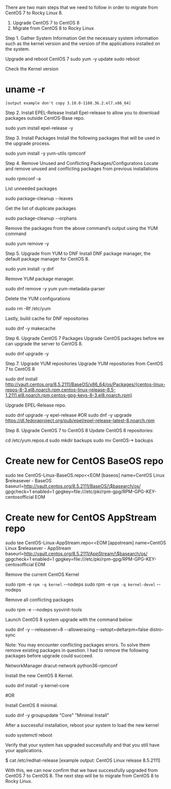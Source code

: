 There are two main steps that we need to follow in order to migrate from CentOS 7 to Rocky Linux 8.

1. Upgrade CentOS 7 to CentOS 8
2. Migrate from CentOS 8 to Rocky Linux


Step 1. Gather System Information
Get the necessary system information such as the kernel version and the version of the applications installed on the system.

Upgrade and reboot CentOS 7
  sudo yum -y update
  sudo reboot

Check the Kernel version
  # uname -r
    [output example don't copy 3.10.0-1160.36.2.el7.x86_64]

Step 2. Install EPEL-Release
Install Epel-release to allow you to download packages outside CentOS-Base repo.

  sudo yum install epel-release -y

Step 3. Install Packages
Install the following packages that will be used in the upgrade process.

  sudo yum install -y yum-utils rpmconf

Step 4. Remove Unused and Conflicting Packages/Configuratons
Locate and remove unused and conflicting packages from previous installations

  sudo rpmconf -a

List unneeded packages

  sudo package-cleanup --leaves

Get the list of duplicate packages

  sudo package-cleanup --orphans

Remove the packages from the above command’s output using the YUM command

  sudo yum remove -y <package>

Step 5. Upgrade from YUM to DNF
Install DNF package manager, the default package manager for CentOS 8.

  sudo yum install -y dnf

Remove YUM package manager.

  sudo dnf remove -y yum yum-metadata-parser

Delete the YUM configurations

  sudo rm -Rf /etc/yum

Lastly, build cache for DNF repositories

  sudo dnf -y makecache
 
Step 6. Upgrade CentOS 7 Packages
Upgrade CentOS packages before we can upgrade the server to CentOS 8.

  sudo dnf upgrade -y
  
Step 7. Upgrade YUM repositories
Upgrade YUM repositories from CentOS 7 to CentOS 8

  sudo dnf install http://vault.centos.org/8.5.2111/BaseOS/x86_64/os/Packages/{centos-linux-repos-8-3.el8.noarch.rpm,centos-linux-release-8.5-1.2111.el8.noarch.rpm,centos-gpg-keys-8-3.el8.noarch.rpm}

Upgrade EPEL-Release repo.

  sudo dnf upgrade -y epel-release
  #OR
  sudo dnf -y upgrade https://dl.fedoraproject.org/pub/epel/epel-release-latest-8.noarch.rpm

Step 8. Upgrade CentOS 7 to CentOS 8
Update CentOS 8 repositories:

  cd /etc/yum.repos.d
  sudo mkdir backups
  sudo mv CentOS-* backups

  # Create new for CentOS BaseOS repo
  sudo tee CentOS-Linux-BaseOS.repo<<EOM
  [baseos]
  name=CentOS Linux \$releasever - BaseOS
  baseurl=http://vault.centos.org/8.5.2111/BaseOS/\$basearch/os/
  gpgcheck=1
  enabled=1
  gpgkey=file:///etc/pki/rpm-gpg/RPM-GPG-KEY-centosofficial
  EOM

  # Create new for CentOS AppStream repo
  sudo tee CentOS-Linux-AppStream.repo<<EOM
  [appstream]
  name=CentOS Linux \$releasever - AppStream
  baseurl=http://vault.centos.org/8.5.2111/AppStream/\$basearch/os/
  gpgcheck=1
  enabled=1
  gpgkey=file:///etc/pki/rpm-gpg/RPM-GPG-KEY-centosofficial
  EOM
  
  Remove the current CentOS Kernel
  
  sudo rpm -e `rpm -q kernel` --nodeps
  sudo rpm -e `rpm -q kernel-devel` --nodeps
  
Remove all conflicting packages

  sudo rpm -e --nodeps sysvinit-tools
  
Launch CentOS 8 system upgrade with the command below:

  sudo dnf -y --releasever=8 --allowerasing --setopt=deltarpm=false distro-sync
  
Note: You may encounter conflicting packages errors. To solve them remove existing packages in question. I had to remove the following packages before upgrade could succeed.

NetworkManager
dracut-network
python36-rpmconf

Install the new CentOS 8 Kernel.

  sudo dnf install -y kernel-core

  #OR

Install CentOS 8 minimal.

  sudo dnf -y groupupdate "Core" "Minimal Install"


After a successful installation, reboot your system to load the new kernel

  sudo systemctl reboot
  
Verify that your system has upgraded successfully and that you still have your applications.

  $ cat /etc/redhat-release
  [example output: CentOS Linux release 8.5.2111]
  
With this, we can now confirm that we have successfully upgraded from CentOS 7 to CentOS 8. The next step will be to migrate from CentOS 8 to Rocky Linux.
